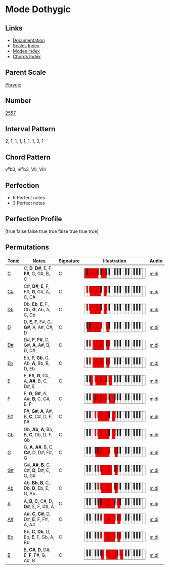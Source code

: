 # Mode Dothygic

## Links

- [Documentation](README.md)
- [Scales Index](Scales.md)
- [Modes Index](Modes.md)
- [Chords Index](Chords.md)

## Parent Scale

[Phrygic](ScalePhrygic.md)

## Number

[2557](https://ianring.com/musictheory/scales/2557)

## Interval Pattern

2, 1, 1, 1, 1, 1, 1, 3, 1

## Chord Pattern

v⁰b3, vi⁰b3, VII, VIII

## Perfection

- 6 Perfect notes
- 3 Perfect notes

## Perfection Profile

[true false false true true false true true true]

## Permutations

| Tonic | Notes | Signature | Illustration | Audio |
|-------|-------|-----------|--------------|-------|
| [C](ModeCNaturalDothygic.md) | C, **D**, **D#**, E, F, **F#**, G, G#, B, C | C | ![CNaturalDothygic](ModeCNaturalDothygic.png) | [midi](https://github.com/edipermadi/music/blob/main/docs/ModeCNaturalDothygic.mid?raw=true) |
| [C#](ModeCSharpDothygic.md) | C#, **D#**, **E**, F, F#, **G**, G#, A, C, C# | C | ![CSharpDothygic](ModeCSharpDothygic.png) | [midi](https://github.com/edipermadi/music/blob/main/docs/ModeCSharpDothygic.mid?raw=true) |
| [Db](ModeDFlatDothygic.md) | Db, **Eb**, **E**, F, Gb, **G**, Ab, A, C, Db | C | ![DFlatDothygic](ModeDFlatDothygic.png) | [midi](https://github.com/edipermadi/music/blob/main/docs/ModeDFlatDothygic.mid?raw=true) |
| [D](ModeDNaturalDothygic.md) | D, **E**, **F**, F#, G, **G#**, A, A#, C#, D | C | ![DNaturalDothygic](ModeDNaturalDothygic.png) | [midi](https://github.com/edipermadi/music/blob/main/docs/ModeDNaturalDothygic.mid?raw=true) |
| [D#](ModeDSharpDothygic.md) | D#, **F**, **F#**, G, G#, **A**, A#, B, D, D# | C | ![DSharpDothygic](ModeDSharpDothygic.png) | [midi](https://github.com/edipermadi/music/blob/main/docs/ModeDSharpDothygic.mid?raw=true) |
| [Eb](ModeEFlatDothygic.md) | Eb, **F**, **Gb**, G, Ab, **A**, Bb, B, D, Eb | C | ![EFlatDothygic](ModeEFlatDothygic.png) | [midi](https://github.com/edipermadi/music/blob/main/docs/ModeEFlatDothygic.mid?raw=true) |
| [E](ModeENaturalDothygic.md) | E, **F#**, **G**, G#, A, **A#**, B, C, D#, E | C | ![ENaturalDothygic](ModeENaturalDothygic.png) | [midi](https://github.com/edipermadi/music/blob/main/docs/ModeENaturalDothygic.mid?raw=true) |
| [F](ModeFNaturalDothygic.md) | F, **G**, **G#**, A, A#, **B**, C, C#, E, F | C | ![FNaturalDothygic](ModeFNaturalDothygic.png) | [midi](https://github.com/edipermadi/music/blob/main/docs/ModeFNaturalDothygic.mid?raw=true) |
| [F#](ModeFSharpDothygic.md) | F#, **G#**, **A**, A#, B, **C**, C#, D, F, F# | C | ![FSharpDothygic](ModeFSharpDothygic.png) | [midi](https://github.com/edipermadi/music/blob/main/docs/ModeFSharpDothygic.mid?raw=true) |
| [Gb](ModeGFlatDothygic.md) | Gb, **Ab**, **A**, Bb, B, **C**, Db, D, F, Gb | C | ![GFlatDothygic](ModeGFlatDothygic.png) | [midi](https://github.com/edipermadi/music/blob/main/docs/ModeGFlatDothygic.mid?raw=true) |
| [G](ModeGNaturalDothygic.md) | G, **A**, **A#**, B, C, **C#**, D, D#, F#, G | C | ![GNaturalDothygic](ModeGNaturalDothygic.png) | [midi](https://github.com/edipermadi/music/blob/main/docs/ModeGNaturalDothygic.mid?raw=true) |
| [G#](ModeGSharpDothygic.md) | G#, **A#**, **B**, C, C#, **D**, D#, E, G, G# | C | ![GSharpDothygic](ModeGSharpDothygic.png) | [midi](https://github.com/edipermadi/music/blob/main/docs/ModeGSharpDothygic.mid?raw=true) |
| [Ab](ModeAFlatDothygic.md) | Ab, **Bb**, **B**, C, Db, **D**, Eb, E, G, Ab | C | ![AFlatDothygic](ModeAFlatDothygic.png) | [midi](https://github.com/edipermadi/music/blob/main/docs/ModeAFlatDothygic.mid?raw=true) |
| [A](ModeANaturalDothygic.md) | A, **B**, **C**, C#, D, **D#**, E, F, G#, A | C | ![ANaturalDothygic](ModeANaturalDothygic.png) | [midi](https://github.com/edipermadi/music/blob/main/docs/ModeANaturalDothygic.mid?raw=true) |
| [A#](ModeASharpDothygic.md) | A#, **C**, **C#**, D, D#, **E**, F, F#, A, A# | C | ![ASharpDothygic](ModeASharpDothygic.png) | [midi](https://github.com/edipermadi/music/blob/main/docs/ModeASharpDothygic.mid?raw=true) |
| [Bb](ModeBFlatDothygic.md) | Bb, **C**, **Db**, D, Eb, **E**, F, Gb, A, Bb | C | ![BFlatDothygic](ModeBFlatDothygic.png) | [midi](https://github.com/edipermadi/music/blob/main/docs/ModeBFlatDothygic.mid?raw=true) |
| [B](ModeBNaturalDothygic.md) | B, **C#**, **D**, D#, E, **F**, F#, G, A#, B | C | ![BNaturalDothygic](ModeBNaturalDothygic.png) | [midi](https://github.com/edipermadi/music/blob/main/docs/ModeBNaturalDothygic.mid?raw=true) |
